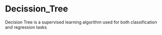 # Decission_Tree
Decision Tree is a supervised learning algorithm used for both classification and regression tasks
